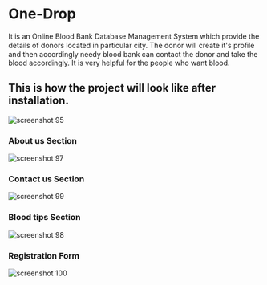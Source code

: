 # One-Drop
It is an Online Blood Bank Database Management System which provide the details of donors located in particular city. The donor will create it's proﬁle and then accordingly needy blood bank can contact the donor and take the blood accordingly. 
It is very helpful for the people who want blood.
## This is how the project will look like after installation.

![screenshot 95](https://user-images.githubusercontent.com/37772172/47527316-2045cd80-d857-11e8-8d3c-1997476ce4d3.png)

### About us Section
![screenshot 97](https://user-images.githubusercontent.com/37772172/47527482-77e43900-d857-11e8-991f-ae6bf1e307ab.png)

### Contact us Section
![screenshot 99](https://user-images.githubusercontent.com/37772172/47527534-96e2cb00-d857-11e8-8b5f-5600e7a7faed.png)

### Blood tips Section
![screenshot 98](https://user-images.githubusercontent.com/37772172/47527616-c5f93c80-d857-11e8-9195-192a4496fe95.png)

### Registration Form
![screenshot 100](https://user-images.githubusercontent.com/37772172/47527659-e628fb80-d857-11e8-96e2-9a10b8eb39e6.png)
